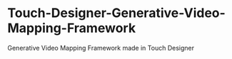 # Touch-Designer-Generative-Video-Mapping-Framework
Generative Video Mapping Framework made in Touch Designer
